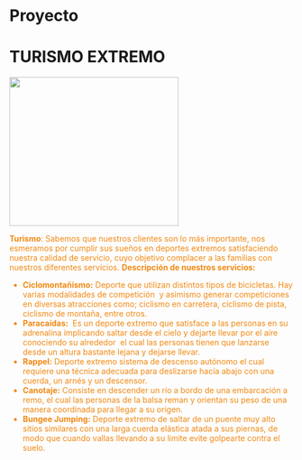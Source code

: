 # Proyecto
<html>
    <body>
        <h1> TURISMO EXTREMO </h1>
    </body>
</html>
<strong style="color: #f18811; font-weight: bold;"><img class="size-medium wp-image-4023 alignleft" src="https://konexionlogistik.com/wp-content/uploads/2021/02/Turismo-300x264.png" alt="" width="300" height="264" /></strong><span style="color: #f18811;"><b>


Turismo</b></span>: Sabemos que nuestros clientes son lo más importante, nos esmeramos por cumplir sus sueños en deportes extremos satisfaciendo nuestra calidad de servicio, cuyo objetivo complacer a las familias con nuestros diferentes servicios.
<strong>Descripción de nuestros servicios:</strong>
<ul>
 	<li><strong style="color: #f18811;">Ciclomontañismo:</strong> Deporte que utilizan distintos tipos de bicicletas. Hay varias modalidades de competición  y asimismo generar competiciones en diversas atracciones como; ciclismo en carretera, ciclismo de pista, ciclismo de montaña, entre otros.</li>
 	<li><strong style="color: #f18811;">Paracaídas:</strong>  Es un deporte extremo que satisface a las personas en su adrenalina implicando saltar desde el cielo y dejarte llevar por el aíre conociendo su alrededor  el cual las personas tienen que lanzarse desde un altura bastante lejana y dejarse llevar.</li>
 	<li><strong style="color: #f18811;">Rappel:</strong> Deporte extremo sistema de descenso autónomo el cual requiere una técnica adecuada para deslizarse hacía abajo con una cuerda, un arnés y un descensor.</li>
 	<li><strong style="color: #f18811;">Canotaje:</strong> Consiste en descender un río a bordo de una embarcación a remo, el cual las personas de la balsa reman y orientan su peso de una manera coordinada para llegar a su origen.</li>
 	<li><strong><span style="color: #f18811;">Bungee Jumping</span>:</strong> Deporte extremo de saltar de un puente muy alto sitios similares con una larga cuerda elástica atada a sus piernas, de modo que cuando vallas llevando a su limite evite golpearte contra el suelo.</li>
</ul>
